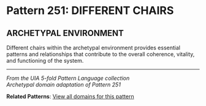# Pattern 251: DIFFERENT CHAIRS

## ARCHETYPAL ENVIRONMENT

Different chairs within the archetypal environment provides essential patterns and relationships that contribute to the overall coherence, vitality, and functioning of the system.

---

*From the UIA 5-fold Pattern Language collection*  
*Archetypal domain adaptation of Pattern 251*

**Related Patterns**: [View all domains for this pattern](../../UIA/md/T251%20DIFFERENT%20CHAIRS.md)
